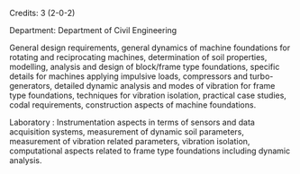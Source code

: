 Credits: 3 (2-0-2)

Department: Department of Civil Engineering

General design requirements, general dynamics of machine foundations for rotating and reciprocating machines, determination of soil properties, modelling, analysis and design of block/frame type foundations, specific details for machines applying impulsive loads, compressors and turbo-generators, detailed dynamic analysis and modes of vibration for frame type foundations, techniques for vibration isolation, practical case studies, codal requirements, construction aspects of machine foundations.

Laboratory : Instrumentation aspects in terms of sensors and data acquisition systems, measurement of dynamic soil parameters, measurement of vibration related parameters, vibration isolation, computational aspects related to frame type foundations including dynamic analysis.